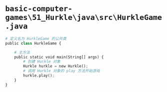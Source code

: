 # `basic-computer-games\51_Hurkle\java\src\HurkleGame.java`

```py
# 定义名为 HurkleGame 的公共类
public class HurkleGame {

    # 主方法
    public static void main(String[] args) {
        # 创建 Hurkle 对象
        Hurkle hurkle = new Hurkle();
        # 调用 Hurkle 对象的 play 方法开始游戏
        hurkle.play();
    }
}
```